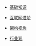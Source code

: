 <!-- _navbar.md -->

- [基础知识](sidebar.md)
  <!-- [Python](A类/Python/sidebar.md) -->

- [互联网进阶](B类/sidebar.md)
- [架构视角](C类/sidebar.md)
- [行业观](D类/sidebar.md)
  



